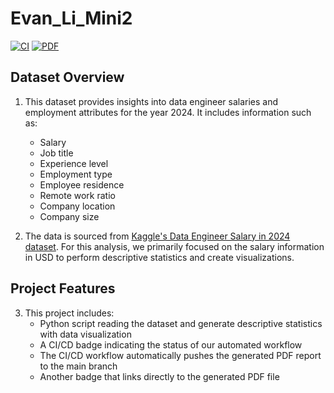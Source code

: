 # Evan_Li_Mini2

[![CI](https://github.com/bionicotaku/Evan_Li_Mini2/actions/workflows/cicd.yml/badge.svg)](https://github.com/bionicotaku/Evan_Li_Mini2/actions/workflows/cicd.yml) [![PDF](https://img.shields.io/badge/PDF-Salary%20Report-green?logo=adobe-acrobat-reader)](https://github.com/bionicotaku/Evan_Li_Mini2/blob/main/salary_analysis.pdf)

## Dataset Overview

1. This dataset provides insights into data engineer salaries and employment attributes for the year 2024. It includes information such as:
   - Salary
   - Job title
   - Experience level
   - Employment type
   - Employee residence
   - Remote work ratio
   - Company location
   - Company size

2. The data is sourced from [Kaggle's Data Engineer Salary in 2024 dataset](https://www.kaggle.com/datasets/chopper53/data-engineer-salary-in-2024). For this analysis, we primarily focused on the salary information in USD to perform descriptive statistics and create visualizations.

## Project Features

3. This project includes:
   - Python script reading the dataset and generate descriptive statistics with data visualization
   - A CI/CD badge indicating the status of our automated workflow
   - The CI/CD workflow automatically pushes the generated PDF report to the main branch
   - Another badge that links directly to the generated PDF file
